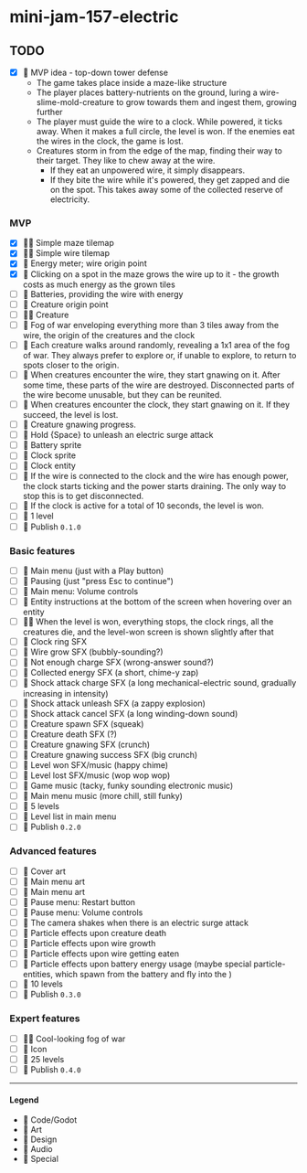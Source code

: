 # mini-jam-157-electric

## TODO

- [x] 💚 MVP idea - top-down tower defense
    - The game takes place inside a maze-like structure
    - The player places battery-nutrients on the ground, luring a wire-slime-mold-creature to grow towards them and
      ingest them, growing further
    - The player must guide the wire to a clock. While powered, it ticks away. When it makes a full circle, the level is
      won. If the enemies eat the wires in the clock, the game is lost.
    - Creatures storm in from the edge of the map, finding their way to their target. They like to chew away at the
      wire.
        - If they eat an unpowered wire, it simply disappears.
        - If they bite the wire while it's powered, they get zapped and die on the spot. This takes away some of the
          collected reserve of electricity.

### MVP

- [x] 💙💜 Simple maze tilemap
- [x] 💙💜 Simple wire tilemap
- [x] 💙 Energy meter; wire origin point
- [x] 💙 Clicking on a spot in the maze grows the wire up to it - the growth costs as much energy as the grown tiles
- [ ] 💙 Batteries, providing the wire with energy
- [ ] 💙 Creature origin point
- [ ] 💙💜 Creature
- [ ] 💙 Fog of war enveloping everything more than 3 tiles away from the wire, the origin of the creatures and the clock
- [ ] 💙 Each creature walks around randomly, revealing a 1x1 area of the fog of war. They always prefer to explore or,
  if unable to explore, to return to spots closer to the origin.
- [ ] 💙 When creatures encounter the wire, they start gnawing on it. After some time, these parts of the wire are
  destroyed. Disconnected parts of the wire become unusable, but they can be reunited.
- [ ] 💙 When creatures encounter the clock, they start gnawing on it. If they succeed, the level is lost.
- [ ] 💙 Creature gnawing progress.
- [ ] 💙 Hold {Space} to unleash an electric surge attack
- [ ] 💜 Battery sprite
- [ ] 💜 Clock sprite
- [ ] 💙 Clock entity
- [ ] 💙 If the wire is connected to the clock and the wire has enough power, the clock starts ticking and the power
  starts draining. The only way to stop this is to get disconnected.
- [ ] 💙 If the clock is active for a total of 10 seconds, the level is won.
- [ ] 💚 1 level
- [ ] 💟 Publish `0.1.0`

### Basic features

- [ ] 💙 Main menu (just with a Play button)
- [ ] 💙 Pausing (just "press Esc to continue")
- [ ] 💙 Main menu: Volume controls
- [ ] 💙 Entity instructions at the bottom of the screen when hovering over an entity
- [ ] 💙💜 When the level is won, everything stops, the clock rings, all the creatures die, and the level-won screen is
  shown slightly after that
- [ ] 💛 Clock ring SFX
- [ ] 💛 Wire grow SFX (bubbly-sounding?)
- [ ] 💛 Not enough charge SFX (wrong-answer sound?)
- [ ] 💛 Collected energy SFX (a short, chime-y zap)
- [ ] 💛 Shock attack charge SFX (a long mechanical-electric sound, gradually increasing in intensity)
- [ ] 💛 Shock attack unleash SFX (a zappy explosion)
- [ ] 💛 Shock attack cancel SFX (a long winding-down sound)
- [ ] 💛 Creature spawn SFX (squeak)
- [ ] 💛 Creature death SFX (?)
- [ ] 💛 Creature gnawing SFX (crunch)
- [ ] 💛 Creature gnawing success SFX (big crunch)
- [ ] 💛 Level won SFX/music (happy chime)
- [ ] 💛 Level lost SFX/music (wop wop wop)
- [ ] 💛 Game music (tacky, funky sounding electronic music)
- [ ] 💛 Main menu music (more chill, still funky)
- [ ] 💚 5 levels
- [ ] 💙 Level list in main menu
- [ ] 💟 Publish `0.2.0`

### Advanced features

- [ ] 💜 Cover art
- [ ] 💜 Main menu art
- [ ] 💜 Main menu art
- [ ] 💙 Pause menu: Restart button
- [ ] 💙 Pause menu: Volume controls
- [ ] 💙 The camera shakes when there is an electric surge attack
- [ ] 💙 Particle effects upon creature death
- [ ] 💙 Particle effects upon wire growth
- [ ] 💙 Particle effects upon wire getting eaten
- [ ] 💙 Particle effects upon battery energy usage (maybe special particle-entities, which spawn from the battery and
  fly into the )
- [ ] 💚 10 levels
- [ ] 💟 Publish `0.3.0`

### Expert features

- [ ] 💙💜 Cool-looking fog of war
- [ ] 💜 Icon
- [ ] 💚 25 levels
- [ ] 💟 Publish `0.4.0`

---

#### Legend

- 💙 Code/Godot
- 💜 Art
- 💚 Design
- 💛 Audio
- 💟 Special
